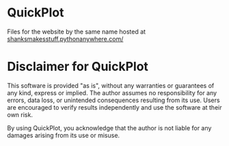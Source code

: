 # QuickPlot
Files for the website by the same name hosted at <a href="https://shanksmakesstuff.pythonanywhere.com/"> shanksmakesstuff.pythonanywhere.com/ </a> 

# Disclaimer for QuickPlot

This software is provided "as is", without any warranties or guarantees of any kind, express or implied. The author assumes no responsibility for any errors, data loss, or unintended consequences resulting from its use. Users are encouraged to verify results independently and use the software at their own risk.

By using QuickPlot, you acknowledge that the author is not liable for any damages arising from its use or misuse.
